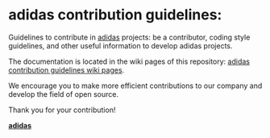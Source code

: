 # adidas contribution guidelines:

Guidelines to contribute in [adidas][adidas-github] projects: be a contributor, coding style guidelines, and  other useful information to develop adidas projects.

The documentation is located in the wiki pages of this repository: [adidas contribution guidelines wiki pages][adidas-contribution-guidelines-wiki].

We encourage you to make more efficient contributions to our company and develop the field of open source.

Thank you for your contribution! 

[**adidas**][adidas]

[adidas]: https://www.adidas.com/us/
[adidas-github]: https://github.com/adidas
[adidas-contribution-guidelines-wiki]: https://github.com/adidas/adidas-contribution-guidelines/wiki
